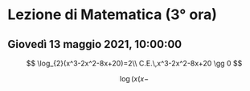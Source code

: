 # Lezione di Matematica (3° ora)

## Giovedì 13 maggio  2021, 10:00:00

$$
\log_{2}(x^3-2x^2-8x+20)=2\\
C.E.\,x^3-2x^2-8x+20 \gg 0
$$

$$
\log(x(x-
$$
<!--stackedit_data:
eyJoaXN0b3J5IjpbLTIxMjg1MTEyMjJdfQ==
-->